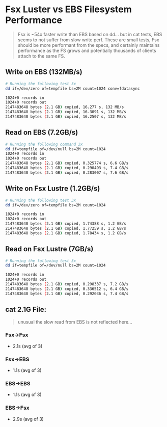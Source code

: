 # Fsx Luster vs EBS Filesystem Performance
  > Fsx is ~54x faster write than EBS based on dd... but in cat tests, EBS seems to not suffer from slow write perf. These are small tests, Fsx should be more performant from the specs, and certainly maintains performance as the FS grows and potentially thousands of clients attach to the same FS.

## Write on EBS (132MB/s)
```bash
# Running the following test 3x
dd if=/dev/zero of=tempfile bs=2M count=1024 conv=fdatasync

1024+0 records in
1024+0 records out
2147483648 bytes (2.1 GB) copied, 16.277 s, 132 MB/s
2147483648 bytes (2.1 GB) copied, 16.3091 s, 132 MB/s
2147483648 bytes (2.1 GB) copied, 16.2507 s, 132 MB/s
```

## Read on EBS (7.2GB/s)
```bash
# Running the following command 3x
dd if=tempfile of=/dev/null bs=2M count=1024
1024+0 records in
1024+0 records out
2147483648 bytes (2.1 GB) copied, 0.325774 s, 6.6 GB/s
2147483648 bytes (2.1 GB) copied, 0.290493 s, 7.4 GB/s
2147483648 bytes (2.1 GB) copied, 0.283007 s, 7.6 GB/s
```

## Write on Fsx Lustre (1.2GB/s)
```bash
# Running the following test 3x
dd if=/dev/zero of=tempfile bs=2M count=1024

1024+0 records in
1024+0 records out
2147483648 bytes (2.1 GB) copied, 1.74388 s, 1.2 GB/s
2147483648 bytes (2.1 GB) copied, 1.77259 s, 1.2 GB/s
2147483648 bytes (2.1 GB) copied, 1.78434 s, 1.2 GB/s
```

## Read on Fsx Lustre (7GB/s)
```bash
# Running the following test 3x
dd if=tempfile of=/dev/null bs=2M count=1024

1024+0 records in
1024+0 records out
2147483648 bytes (2.1 GB) copied, 0.298337 s, 7.2 GB/s
2147483648 bytes (2.1 GB) copied, 0.336512 s, 6.4 GB/s
2147483648 bytes (2.1 GB) copied, 0.292036 s, 7.4 GB/s
```

## cat 2.1G File:
  > unusual the slow read from EBS is not reflected here...
### Fsx->Fsx
  - 2.1s (avg of 3)
### Fsx->EBS
  - 1.1s (avg of 3)
### EBS->EBS
  - 1.1s (avg of 3)
### EBS->Fsx
  - 2.9s (avg of 3)
